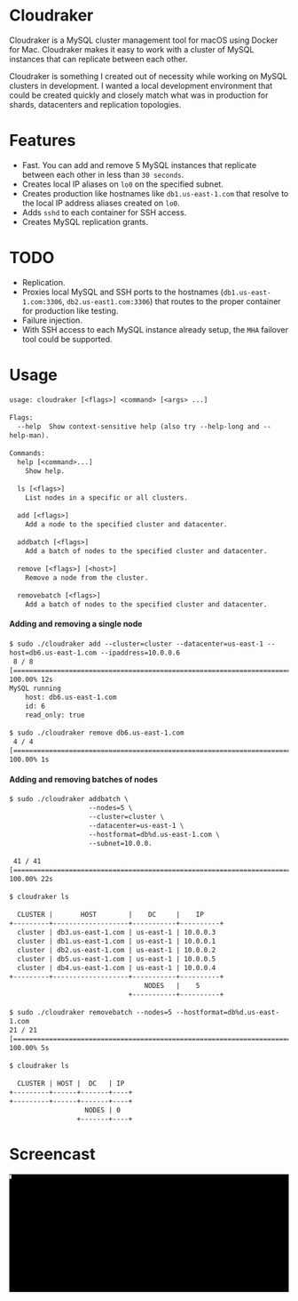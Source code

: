 # Cloudraker
Cloudraker is a MySQL cluster management tool for macOS using Docker for Mac. Cloudraker makes it easy to work with a cluster of MySQL instances that can replicate between each other.

Cloudraker is something I created out of necessity while working on MySQL clusters in development. I wanted a local development environment that could be created quickly and closely match what was in production for shards, datacenters and replication topologies.

# Features
- Fast. You can add and remove 5 MySQL instances that replicate between each other in less than `30 seconds`.
- Creates local IP aliases on `lo0` on the specified subnet.
- Creates production like hostnames like `db1.us-east-1.com` that resolve to the local IP address aliases created on `lo0`.
- Adds `sshd` to each container for SSH access.
- Creates MySQL replication grants.

# TODO
- Replication.
- Proxies local MySQL and SSH ports to the hostnames (`db1.us-east-1.com:3306`, `db2.us-east1.com:3306`) that routes to the proper container for production like testing.
- Failure injection.
- With SSH access to each MySQL instance already setup, the `MHA` failover tool could be supported.

# Usage
```
usage: cloudraker [<flags>] <command> [<args> ...]

Flags:
  --help  Show context-sensitive help (also try --help-long and --help-man).

Commands:
  help [<command>...]
    Show help.

  ls [<flags>]
    List nodes in a specific or all clusters.

  add [<flags>]
    Add a node to the specified cluster and datacenter.

  addbatch [<flags>]
    Add a batch of nodes to the specified cluster and datacenter.

  remove [<flags>] [<host>]
    Remove a node from the cluster.

  removebatch [<flags>]
    Add a batch of nodes to the specified cluster and datacenter.
```

#### Adding and removing a single node
```
$ sudo ./cloudraker add --cluster=cluster --datacenter=us-east-1 --host=db6.us-east-1.com --ipaddress=10.0.0.6
 8 / 8 [====================================================================================] 100.00% 12s
MySQL running
	host: db6.us-east-1.com
	id: 6
	read_only: true
	
$ sudo ./cloudraker remove db6.us-east-1.com
 4 / 4 [====================================================================================] 100.00% 1s
```

#### Adding and removing batches of nodes
```
$ sudo ./cloudraker addbatch \
                    --nodes=5 \
                    --cluster=cluster \
                    --datacenter=us-east-1 \
                    --hostformat=db%d.us-east-1.com \
                    --subnet=10.0.0.
                    
 41 / 41 [====================================================================================] 100.00% 22s

$ cloudraker ls

  CLUSTER |       HOST        |    DC     |    IP
+---------+-------------------+-----------+----------+
  cluster | db3.us-east-1.com | us-east-1 | 10.0.0.3
  cluster | db1.us-east-1.com | us-east-1 | 10.0.0.1
  cluster | db2.us-east-1.com | us-east-1 | 10.0.0.2
  cluster | db5.us-east-1.com | us-east-1 | 10.0.0.5
  cluster | db4.us-east-1.com | us-east-1 | 10.0.0.4
+---------+-------------------+-----------+----------+
                                  NODES   |    5
                              +-----------+----------+
                              
$ sudo ./cloudraker removebatch --nodes=5 --hostformat=db%d.us-east-1.com
21 / 21 [====================================================================================]  100.00% 5s

$ cloudraker ls

  CLUSTER | HOST |  DC   | IP
+---------+------+-------+----+
+---------+------+-------+----+
                   NODES | 0
                 +-------+----+
```

# Screencast
<img src="cloudraker.gif"/>
